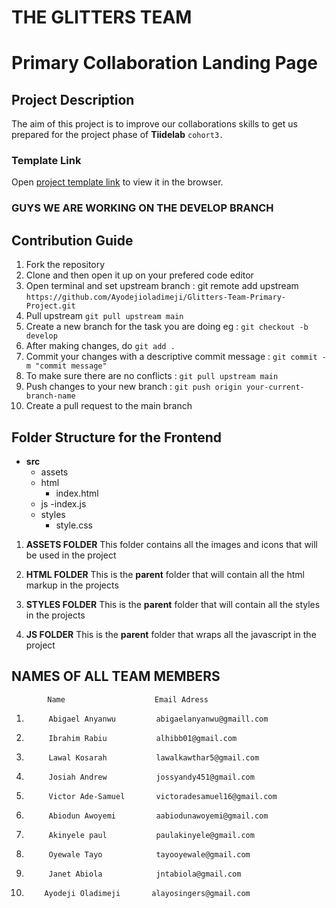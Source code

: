 # THE GLITTERS TEAM

# Primary Collaboration Landing Page


## Project Description

The aim of this project is to improve our collaborations skills to get us prepared for the project phase of **Tiidelab** `cohort3.`


### Template Link
Open  [project template link](https://preview.themeforest.net/item/thebizone-and-multi-page-responsive-portfolio-corporate-business-creative-and-blog-template/full_screen_preview/19243050?_ga=2.251034117.249052931.1626776238-1159229094.1613176522) to view it in the browser.


### GUYS WE ARE WORKING ON THE DEVELOP BRANCH

## Contribution Guide
1. Fork the repository
2. Clone and then open it up on your prefered code editor
3. Open terminal and set upstream branch : git remote add upstream `https://github.com/Ayodejioladimeji/Glitters-Team-Primary-Project.git`
4. Pull upstream `git pull upstream main`
5. Create a new branch for the task you are doing eg : `git checkout -b develop`
6. After making changes, do `git add .`
7. Commit your changes with a descriptive commit message : `git commit -m "commit message"`
8. To make sure there are no conflicts : `git pull upstream main`
9. Push changes to your new branch : `git push origin your-current-branch-name`
10. Create a pull request to the main branch


## Folder Structure for the Frontend
- **src**
    - assets
    - html
        - index.html
    - js
        -index.js
    - styles
        - style.css



1. **ASSETS FOLDER**
    This folder contains all the images and icons that will be used in the project

2. **HTML FOLDER**
    This is the **parent** folder that will contain all the html markup in the projects

3. **STYLES FOLDER**
    This is the **parent** folder that will contain all the styles in the projects

4.  **JS FOLDER**
    This is the **parent** folder that wraps all the javascript in the project


## NAMES OF ALL TEAM MEMBERS
			Name					Email Adress

1.			Abigael Anyanwu			abigaelanyanwu@gmaill.com
2.			Ibrahim Rabiu			alhibb01@gmail.com
3.			Lawal Kosarah			lawalkawthar5@gmail.com
4.			Josiah Andrew			jossyandy451@gmail.com
5.			Victor Ade-Samuel		victoradesamuel16@gmail.com
6.			Abiodun Awoyemi			aabiodunawoyemi@gmail.com
7.			Akinyele paul      		paulakinyele@gmail.com
8.			Oyewale Tayo			tayooyewale@gmail.com
9.			Janet Abiola			jntabiola@gmail.com
10.			Ayodeji Oladimeji		alayosingers@gmail.com

